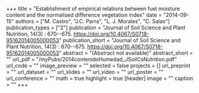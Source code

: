 +++
title = "Establishment of empirical relations between fuel moisture content and the normalised difference vegetation index"
date = "2014-09-15"
authors = ["M. Castro", "J.C. Parra", "L. J. Morales", "C. Salas"]
publication_types = ["2"]
publication = "Journal of Soil Science and Plant Nutrition, 14(3) : 670--675. https://doi.org/10.4067/S0718-95162014005000053"
publication_short = "Journal of Soil Science and Plant Nutrition, 14(3) : 670--675. https://doi.org/10.4067/S0718-95162014005000053"
abstract = "(Abstract not available)"
abstract_short = ""
url_pdf = "/myPubs/2014contenidoHumedad_JSoilCsNutrition.pdf"
url_code = ""
image_preview = ""
selected = false
projects = []
url_preprint = ""
url_dataset = ""
url_slides = ""
url_video = ""
url_poster = ""
url_conference = ""
math = true
highlight = true
[header]
image = ""
caption = ""
+++
